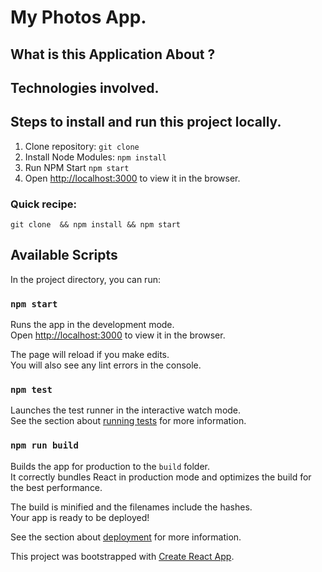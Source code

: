 # My Photos App.

## What is this Application About ?


## Technologies involved.



## Steps to install and run this project locally.
1. Clone repository: `git clone `
2. Install Node Modules: `npm install`
3. Run NPM Start `npm start`
4. Open [http://localhost:3000](http://localhost:3000) to view it in the browser.

### Quick recipe:
```
git clone  && npm install && npm start
```

## Available Scripts

In the project directory, you can run:

### `npm start`

Runs the app in the development mode.<br />
Open [http://localhost:3000](http://localhost:3000) to view it in the browser.

The page will reload if you make edits.<br />
You will also see any lint errors in the console.

### `npm test`

Launches the test runner in the interactive watch mode.<br />
See the section about [running tests](https://facebook.github.io/create-react-app/docs/running-tests) for more information.

### `npm run build`

Builds the app for production to the `build` folder.<br />
It correctly bundles React in production mode and optimizes the build for the best performance.

The build is minified and the filenames include the hashes.<br />
Your app is ready to be deployed!

See the section about [deployment](https://facebook.github.io/create-react-app/docs/deployment) for more information.



This project was bootstrapped with [Create React App](https://github.com/facebook/create-react-app).